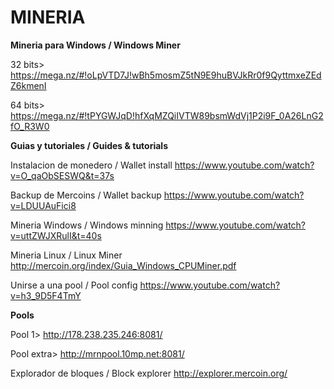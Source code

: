 <!-- TITLE: Mineria -->
<!-- SUBTITLE: Recursos para mineria de MRN -->

# MINERIA


**Mineria para Windows / Windows Miner**

32 bits> 
https://mega.nz/#!oLpVTD7J!wBh5mosmZ5tN9E9huBVJkRr0f9QyttmxeZEdZ6kmenI

64 bits> 
https://mega.nz/#!tPYGWJqD!hfXqMZQiIVTW89bsmWdVj1P2i9F_0A26LnG2fO_R3W0



**Guias y tutoriales / Guides & tutorials**

Instalacion de monedero / Wallet install
https://www.youtube.com/watch?v=O_qaObSESWQ&t=37s

Backup de Mercoins / Wallet backup
https://www.youtube.com/watch?v=LDUUAuFici8


Mineria Windows / Windows minning
https://www.youtube.com/watch?v=uttZWJXRulI&t=40s

Mineria Linux / Linux Miner
http://mercoin.org/index/Guia_Windows_CPUMiner.pdf

Unirse a una pool / Pool config
https://www.youtube.com/watch?v=h3_9D5F4TmY

**Pools**

Pool  1>
http://178.238.235.246:8081/

Pool extra>
http://mrnpool.10mp.net:8081/


Explorador de bloques / Block explorer
http://explorer.mercoin.org/